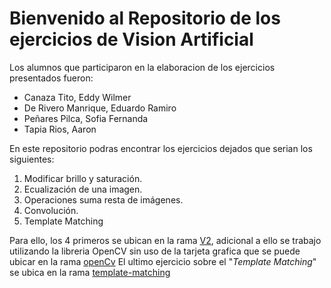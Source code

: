 # Bienvenido al Repositorio de los ejercicios de Vision Artificial

Los alumnos que participaron en la elaboracion de los ejercicios presentados fueron:

- Canaza Tito, Eddy Wilmer
- De Rivero Manrique, Eduardo Ramiro
- Peñares Pilca, Sofia Fernanda
- Tapia Rios, Aaron

En este repositorio podras encontrar los ejercicios dejados que serian los siguientes:

1. Modificar brillo y saturación.
2. Ecualización de una imagen.
3. Operaciones suma resta de imágenes.
4. Convolución.
5. Template Matching

Para ello, los 4 primeros se ubican en la rama [V2](https://github.com/atapiar/opencv_task1/tree/V2), adicional a ello se trabajo utilizando la libreria OpenCV sin uso de la tarjeta grafica que se puede ubicar en la rama [openCv](https://github.com/atapiar/opencv_task1/tree/openCV)
El ultimo ejercicio sobre el "_Template Matching_" se ubica en la rama [template-matching](https://github.com/atapiar/opencv_task1/tree/template-matching)

